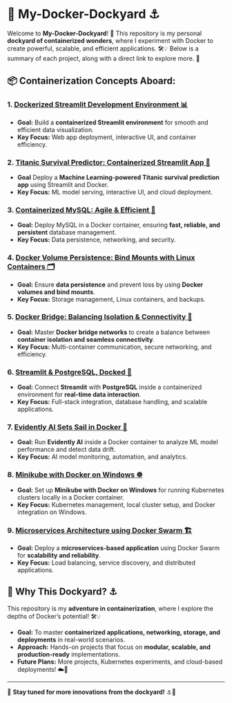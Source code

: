 # 🐳 My-Docker-Dockyard ⚓

Welcome to **My-Docker-Dockyard**! 🌊 This repository is my personal **dockyard of containerized wonders**, where I experiment with Docker to create powerful, scalable, and efficient applications. 🛠️💡 Below is a summary of each project, along with a direct link to explore more. 🚀

## 📦 Containerization Concepts Aboard:

### 1. [Dockerized Streamlit Development Environment 📊](Dockerized%20Streamlit%20Development%20Environment)
- **Goal:** Build a **containerized Streamlit environment** for smooth and efficient data visualization.
- **Key Focus:** Web app deployment, interactive UI, and container efficiency.

### 2. [Titanic Survival Predictor: Containerized Streamlit App 🚢](Titanic%20Survival%20Predictor%2C%20Containerized%20Streamlit%20App)
- **Goal** Deploy a **Machine Learning-powered Titanic survival prediction app** using Streamlit and Docker.
- **Key Focus:** ML model serving, interactive UI, and cloud deployment.

### 3. [Containerized MySQL: Agile & Efficient 🐬](Containerized%20MySQL%2C%20Agile%20%26%20Efficient)
- **Goal:** Deploy MySQL in a Docker container, ensuring **fast, reliable, and persistent** database management. 
- **Key Focus:** Data persistence, networking, and security.

### 4. [Docker Volume Persistence: Bind Mounts with Linux Containers 🗂️](Docker%20Volume%20Persistence%2C%20Bind%20Mounts%20with%20Linux%20Containers)
- **Goal:** Ensure **data persistence** and prevent loss by using **Docker volumes and bind mounts**.
- **Key Focus:** Storage management, Linux containers, and backups.

### 5. [Docker Bridge: Balancing Isolation & Connectivity 🔗](Docker%20Bridge%2C%20Balancing%20Isolation%20%26%20Connectivity)
- **Goal:** Master **Docker bridge networks** to create a balance between **container isolation and seamless connectivity**.
- **Key Focus:** Multi-container communication, secure networking, and efficiency.

### 6. [Streamlit & PostgreSQL, Docked 🐘](Streamlit%20%26%20PostgreSQL%2C%20docked)
- **Goal:** Connect **Streamlit** with **PostgreSQL** inside a containerized environment for **real-time data interaction**.
- **Key Focus:** Full-stack integration, database handling, and scalable applications.

### 7. [Evidently AI Sets Sail in Docker 🧠](Evidently%20AI%20Sets%20Sail%20in%20Docker)
- **Goal:** Run **Evidently AI** inside a Docker container to analyze ML model performance and detect data drift.
- **Key Focus:** AI model monitoring, automation, and analytics.

### 8. [Minikube with Docker on Windows ☸️](Minikube%20with%20Docker%20on%20Windows)
- **Goal:** Set up **Minikube with Docker on Windows** for running Kubernetes clusters locally in a Docker container.
- **Key Focus:** Kubernetes management, local cluster setup, and Docker integration on Windows.

### 9. [Microservices Architecture using Docker Swarm 🏗️](Microservices%20Architecture%20using%20Docker%20Swarm)
- **Goal:** Deploy a **microservices-based application** using Docker Swarm for **scalability and reliability**.
- **Key Focus:** Load balancing, service discovery, and distributed applications.

## 🌊 Why This Dockyard? ⚓
This repository is my **adventure in containerization**, where I explore the depths of Docker’s potential! 🛠️💡
- **Goal:** To master **containerized applications, networking, storage, and deployments** in real-world scenarios.
- **Approach:** Hands-on projects that focus on **modular, scalable, and production-ready** implementations.
- **Future Plans:** More projects, Kubernetes experiments, and cloud-based deployments! ☁️🚀

---

🌟 **Stay tuned for more innovations from the dockyard!** ⚓🚀
